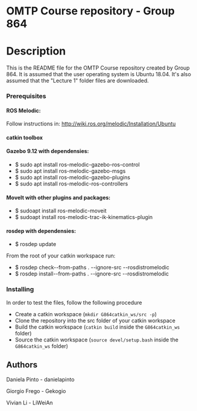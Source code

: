 # OMTP Course repository - Group 864

# Description
This is the README file for the OMTP Course repository created by Group 864.
It is assumed that the user operating system is Ubuntu 18.04.
It's also assumed that the "Lecture 1" folder files are downloaded.

### Prerequisites
#### ROS Melodic: 
Follow instructions in: http://wiki.ros.org/melodic/Installation/Ubuntu

#### catkin toolbox

#### Gazebo 9.12 with dependensies: 
* $ sudo apt install ros-melodic-gazebo-ros-control
* $ sudo apt install ros-melodic-gazebo-msgs
* $ sudo apt install ros-melodic-gazebo-plugins
* $ sudo apt install ros-melodic-ros-controllers

#### MoveIt with other plugins and packages: 
* $ sudoapt install ros-melodic-moveit
* $ sudoapt install ros-melodic-trac-ik-kinematics-plugin

#### rosdep with dependensies:
* $ rosdep update

From the root of your catkin workspace run: 
* $ rosdep check--from-paths . --ignore-src --rosdistromelodic
* $ rosdep install--from-paths . --ignore-src --rosdistromelodic


### Installing
In order to test the files, follow the following procedure
* Create a catkin workspace (`mkdir G864catkin_ws/src -p`)
* Clone the repository into the src folder of your catkin workspace
* Build the catkin workspace (`catkin build` inside the `G864catkin_ws` folder)
* Source the catkin workspace (`source devel/setup.bash` inside the `G864catkin_ws` folder)



## Authors
Daniela Pinto - danielapinto

Giorgio Frego - Gekogio

Vivian Li - LiWeiAn
